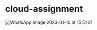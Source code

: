 # cloud-assignment
![WhatsApp Image 2023-01-10 at 15 51 21](https://user-images.githubusercontent.com/88045362/211525628-0dcd9ce7-e9bc-42e2-b5a9-24b50ad9284c.jpg)
